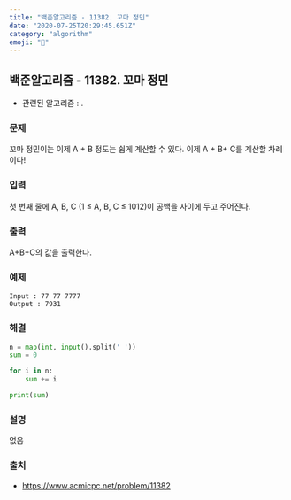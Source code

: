 ```yaml
---
title: "백준알고리즘 - 11382. 꼬마 정민"
date: "2020-07-25T20:29:45.651Z"
category: "algorithm"
emoji: "🧒"
---
```


## 백준알고리즘 - 11382. 꼬마 정민

- 관련된 알고리즘 : .

### 문제

꼬마 정민이는 이제 A + B 정도는 쉽게 계산할 수 있다. 이제 A + B+ C를 계산할 차례이다!

### 입력

첫 번째 줄에 A, B, C (1 ≤ A, B, C ≤ 1012)이 공백을 사이에 두고 주어진다.

### 출력

A+B+C의 값을 출력한다.

### 예제

```
Input : 77 77 7777
Output : 7931
```

### 해결

```python
n = map(int, input().split(' '))
sum = 0

for i in n:
    sum += i

print(sum)
```

### 설명

없음

### 출처

- https://www.acmicpc.net/problem/11382
